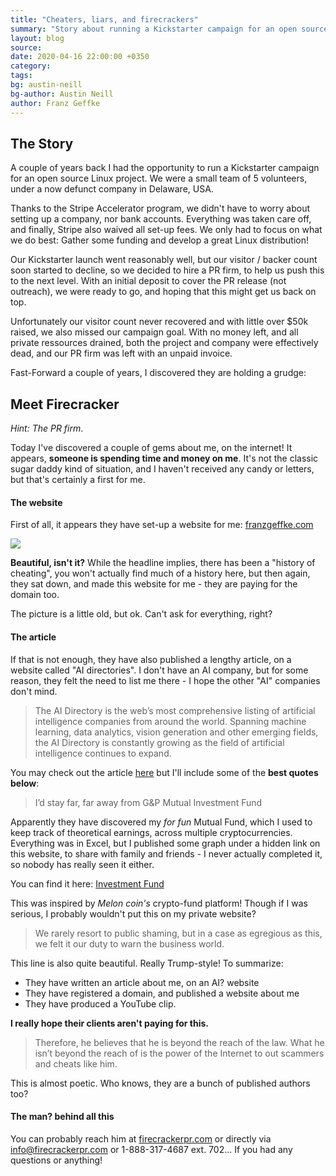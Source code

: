 ```yaml
---
title: "Cheaters, liars, and firecrackers"
summary: "Story about running a Kickstarter campaign for an open source Linux project, hiring a PR firm that created fake websites and articles instead of legitimate promotion."
layout: blog
source:
date: 2020-04-16 22:00:00 +0350
category:
tags:
bg: austin-neill
bg-author: Austin Neill
author: Franz Geffke
---
```


## The Story

A couple of years back I had the opportunity to run a Kickstarter campaign for an open source Linux project. We were a small team of 5 volunteers, under a now defunct company in Delaware, USA.

Thanks to the Stripe Accelerator program, we didn't have to worry about setting up a company, nor bank accounts. Everything was taken care off, and finally, Stripe also waived all set-up fees. We only had to focus on what we do best: Gather some funding and develop a great Linux distribution!

Our Kickstarter launch went reasonably well, but our visitor / backer count soon started to decline, so we decided to hire a PR firm, to help us push this to the next level. With an initial deposit to cover the PR release (not outreach), we were ready to go, and hoping that this might get us back on top.

Unfortunately our visitor count never recovered and with little over $50k raised, we also missed our campaign goal. With no money left, and all private ressources drained, both the project and company were effectively dead, and our PR firm was left with an unpaid invoice.

Fast-Forward a couple of years, I discovered they are holding a grudge:

## Meet Firecracker

_Hint: The PR firm_.

Today I've discovered a couple of gems about me, on the internet! It appears, **someone is spending time and money on me**. It's not the classic sugar daddy kind of situation, and I haven't received any candy or letters, but that's certainly a first for me.

#### The website

First of all, it appears they have set-up a website for me: <a rel="nofollow" target="_blank" href="https://franzgeffke.com/">franzgeffke.com</a>

<img src="/assets/images/blog/cheaters-liars-and-firecrackers.jpg">

**Beautiful, isn't it?** While the headline implies, there has been a "history of cheating", you won't actually find much of a history here, but then again, they sat down, and made this website for me - they are paying for the domain too.

The picture is a little old, but ok. Can't ask for everything, right?

#### The article

If that is not enough, they have also published a lengthy article, on a website called "AI directories". I don't have an AI company, but for some reason, they felt the need to list me there - I hope the other "AI" companies don't mind.

> The AI Directory is the web’s most comprehensive listing of artificial intelligence companies from around the world. Spanning machine learning, data analytics, vision generation and other emerging fields, the AI Directory is constantly growing as the field of artificial intelligence continues to expand.

You may check out the article <a rel="nofollow" target="_blank" href="https://www.aidirectory.org/scammed-cheated-franz-geffke-ceo-panther-mpc-dkkma-limited/">here</a> but I'll include some of the **best quotes below**:

> I’d stay far, far away from G&P Mutual Investment Fund

Apparently they have discovered my _for fun_ Mutual Fund, which I used to keep track of theoretical earnings, across multiple cryptocurrencies. Everything was in Excel, but I published some graph under a hidden link on this website, to share with family and friends - I never actually completed it, so nobody has really seen it either.

You can find it here: [Investment Fund](/mutual-investment-fund/)

This was inspired by _Melon coin's_ crypto-fund platform! Though if I was serious, I probably wouldn't put this on my private website?

> We rarely resort to public shaming, but in a case as egregious as this, we felt it our duty to warn the business world.

This line is also quite beautiful. Really Trump-style! To summarize:

- They have written an article about me, on an AI? website
- They have registered a domain, and published a website about me
- They have produced a YouTube clip.

**I really hope their clients aren't paying for this.**

> Therefore, he believes that he is beyond the reach of the law. What he isn’t beyond the reach of is the power of the Internet to out scammers and cheats like him.

This is almost poetic. Who knows, they are a bunch of published authors too?

#### The man? behind all this

You can probably reach him at <a rel="nofollow" target="_blank" href="https://www.firecrackerpr.com/">firecrackerpr.com</a> or directly via [info@firecrackerpr.com](info@firecrackerpr.com) or 1-888-317-4687 ext. 702... If you had any questions or anything!
